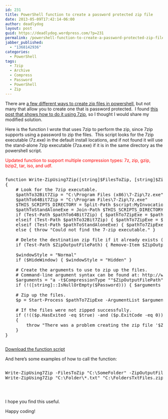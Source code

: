 ```yaml
---
id: 231
title: PowerShell function to create a password protected zip file
date: 2013-05-09T17:42:14-06:00
author: deadlydog
layout: post
guid: https://deadlydog.wordpress.com/?p=231
permalink: /powershell-function-to-create-a-password-protected-zip-file/
jabber_published:
  - "1368142936"
categories:
  - PowerShell
tags:
  - 7zip
  - Archive
  - Compress
  - Password
  - PowerShell
  - Zip
---
```

There are [a few different ways to create zip files in powershell](http://stackoverflow.com/questions/1153126/how-to-create-a-zip-archive-with-powershell), but not many that allow you to create one that is password protected.&#160; I found [this post that shows how to do it using 7zip](http://community.spiceworks.com/topic/263947-powershell-7-zip-password-protected-zip), so I thought I would share my modified solution.

Here is the function I wrote that uses 7zip to perform the zip, since 7zip supports using a password to zip the files.&#160; This script looks for the 7zip executable (7z.exe) in the default install locations, and if not found it will use the stand-alone 7zip executable (7za.exe) if it is in the same directory as the powershell script.

<font color="#ff0000">Updated function to support multiple compression types: 7z, zip, gzip, bzip2, tar, iso, and udf.</font>

<div id="scid:C89E2BDB-ADD3-4f7a-9810-1B7EACF446C1:0e7fa6f5-ab5f-4223-ae37-9a4950d2e189" class="wlWriterEditableSmartContent" style="float: none; padding-bottom: 0px; padding-top: 0px; padding-left: 0px; margin: 0px; display: inline; padding-right: 0px">
  <pre style=white-space:normal> 
  
  <pre class="brush: powershell; pad-line-numbers: true; title: ; notranslate" title="">
function Write-ZipUsing7Zip([string]$FilesToZip, [string]$ZipOutputFilePath, [string]$Password, [ValidateSet('7z','zip','gzip','bzip2','tar','iso','udf')][string]$CompressionType = 'zip', [switch]$HideWindow)
{
	# Look for the 7zip executable.
	$pathTo32Bit7Zip = "C:\Program Files (x86)\7-Zip\7z.exe"
	$pathTo64Bit7Zip = "C:\Program Files\7-Zip\7z.exe"
	$THIS_SCRIPTS_DIRECTORY = Split-Path $script:MyInvocation.MyCommand.Path
	$pathToStandAloneExe = Join-Path $THIS_SCRIPTS_DIRECTORY "7za.exe"
	if (Test-Path $pathTo64Bit7Zip) { $pathTo7ZipExe = $pathTo64Bit7Zip } 
	elseif (Test-Path $pathTo32Bit7Zip) { $pathTo7ZipExe = $pathTo32Bit7Zip }
	elseif (Test-Path $pathToStandAloneExe) { $pathTo7ZipExe = $pathToStandAloneExe }
	else { throw "Could not find the 7-zip executable." }
	
	# Delete the destination zip file if it already exists (i.e. overwrite it).
	if (Test-Path $ZipOutputFilePath) { Remove-Item $ZipOutputFilePath -Force }
	
	$windowStyle = "Normal"
	if ($HideWindow) { $windowStyle = "Hidden" }
	
	# Create the arguments to use to zip up the files.
	# Command-line argument syntax can be found at: http://www.dotnetperls.com/7-zip-examples
	$arguments = "a -t$CompressionType ""$ZipOutputFilePath"" ""$FilesToZip"" -mx9"
	if (!([string]::IsNullOrEmpty($Password))) { $arguments += " -p$Password" }
	
	# Zip up the files.
	$p = Start-Process $pathTo7ZipExe -ArgumentList $arguments -Wait -PassThru -WindowStyle $windowStyle

	# If the files were not zipped successfully.
	if (!(($p.HasExited -eq $true) -and ($p.ExitCode -eq 0))) 
	{
		throw "There was a problem creating the zip file '$ZipFilePath'."
	}
}
</pre>
</div>

<div id="scid:fb3a1972-4489-4e52-abe7-25a00bb07fdf:11b1cbeb-7517-4cc0-bac6-5a118e3bf5ed" class="wlWriterEditableSmartContent" style="float: none; padding-bottom: 0px; padding-top: 0px; padding-left: 0px; margin: 0px; display: inline; padding-right: 0px">
  <p>
    <a href="http://dans-blog.azurewebsites.net/wp-content/uploads/2013/09/Write-ZipUsing7Zip.zip" target="_blank">Download the function script</a>
  </p>
</div>

And here’s some examples of how to call the function:

<div id="scid:C89E2BDB-ADD3-4f7a-9810-1B7EACF446C1:6d42504d-899b-47fc-876b-7fdf51177012" class="wlWriterEditableSmartContent" style="float: none; padding-bottom: 0px; padding-top: 0px; padding-left: 0px; margin: 0px; display: inline; padding-right: 0px">
  <pre style=white-space:normal> 
  
  <pre class="brush: powershell; title: ; notranslate" title="">
Write-ZipUsing7Zip -FilesToZip "C:\SomeFolder" -ZipOutputFilePath "C:\SomeFolder.zip" -Password "password123"
Write-ZipUsing7Zip "C:\Folder\*.txt" "C:\FoldersTxtFiles.zip" -HideWindow
</pre>
</div>

&#160;

I hope you find this useful.

Happy coding!